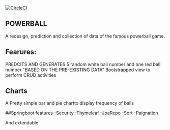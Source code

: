 [![CircleCI](https://circleci.com/gh/zikozee/POWERBALL_GAME/tree/master.svg?style=svg)](https://circleci.com/gh/zikozee/POWERBALL_GAME/tree/master)
## POWERBALL
A redesign, prediction and collection of data of the famous powerball game.

## Fearures:
PREDCITS AND GENERATES 5 random white ball number and one red ball number "BASED ON THE PRE-EXISTING DATA" 
Bootstrapped view to perform CRUD activities

## Charts
A Pretty simple bar and pie  chartto display frequency of balls

##Springboot features
-Security
-Thymeleaf
-JpaRepo
-Sort
-Paignation

And extendable
